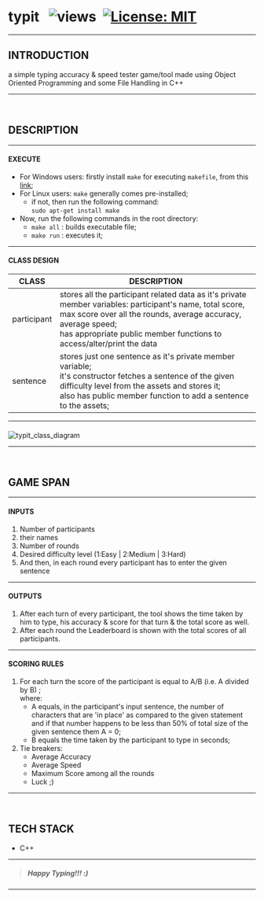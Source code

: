 # typit &nbsp; ![views](https://visitor-badge.glitch.me/badge?page_id=code-chaser.typit) &nbsp;[![License: MIT](https://img.shields.io/badge/License-MIT-yellow.svg)](https://opensource.org/licenses/MIT)

___


## INTRODUCTION
a simple typing accuracy &amp; speed tester game/tool made using Object Oriented Programming and some File Handling in C++


___


<br>

## DESCRIPTION
___
#### EXECUTE
* For Windows users: firstly install `make` for executing `makefile`, from this [link](https://stackoverflow.com/questions/32127524/how-to-install-and-use-make-in-windows);
* For Linux users: `make` generally comes pre-installed;
   * if not, then run the following command: 
 <br>   ```sudo apt-get install make```
* Now, run the following commands in the root directory:
  * `make all` : builds executable file;
  * `make run` : executes it;

___

#### CLASS DESIGN
|CLASS|DESCRIPTION|
|-----|-----------|
|participant|stores all the participant related data as it's private member variables: participant's name, total score, max score over all the rounds, average accuracy, average speed;<br>has appropriate public member functions to access/alter/print the data|
|sentence|stores just one sentence as it's private member variable;<br>it's constructor fetches a sentence of the given difficulty level from the assets and stores it;<br>also has public member function to add a sentence to the assets;

___

####

![typit_class_diagram](https://user-images.githubusercontent.com/63065397/123527092-53bd1200-d6fa-11eb-8675-4ceea2afa525.jpeg)

___

<br>


## GAME SPAN
___
#### INPUTS
1. Number of participants
4. their names
5. Number of rounds
6. Desired difficulty level (1:Easy | 2:Medium | 3:Hard)
7. And then, in each round every participant has to enter the given sentence

___

<!-- ```
INPUTS:
  1) Number of participants
  2) their names
  3) Number of rounds
  4) Desired difficulty level (1:Easy | 2:Medium | 3:Hard)
  
After that, in each round all the participants take turns and type the given statement (same for all participants in each round).
``` -->
#### OUTPUTS
1. After each turn of every participant, the tool shows the time taken by him to type, his accuracy &amp; score for that turn &amp; the total score as well.
2. After each round the Leaderboard is shown with the total scores of all participants.

___

<!-- ```
OUTPUTS:
  1) After each turn of every participant, the tool shows the time taken by him to type, his accuracy & score for that turn and the
     total score as well.
  2) After each round the Leaderboard is shown with the total scores of all participants.
``` -->
#### SCORING RULES
1. For each turn the score of the participant is equal to A/B (i.e. A divided by B) ;  
where:
      * A equals, in the participant's input sentence, the number of characters that are 'in place' as compared to the given statement and if that number happens to be less than 50% of total size of the given sentence them A = 0;
      * B equals the time taken by the participant to type in seconds;
2. Tie breakers:
   * Average Accuracy
   * Average Speed
   * Maximum Score among all the rounds
   * Luck ;)

___

<!-- ```
SCORING RULES:
  1) For each turn the score of the participant is equal to A/B (i.e. A divided by B)
     where: i) A equals, in the participant's input sentence, the nummber of characters that are '***__in place__***' as compared to the given 
               statement and if that number happens to be less than 50% of total size of the given sentence them A = 0;
           ii) B equals the time taken by the participant to type;
  2) Tie Breakers: i) Average Accuracy
                  ii) Average Speed
                 iii) Maximum Score among all the rounds
                  iv) Luck ;)
            
``` -->
<br>

## TECH STACK
* C++

___

>##### *Happy Typing!!! :)*

___
